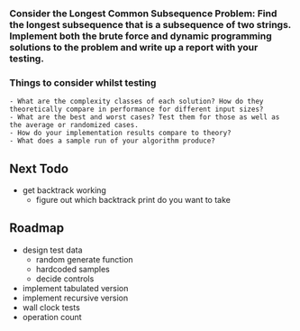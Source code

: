### Consider the Longest Common Subsequence Problem: Find the longest subsequence that is a subsequence of two strings. Implement both the brute force and dynamic programming solutions to the problem and write up a report with your testing. 
### Things to consider whilst testing
    - What are the complexity classes of each solution? How do they theoretically compare in performance for different input sizes?
    - What are the best and worst cases? Test them for those as well as the average or randomized cases.
    - How do your implementation results compare to theory?
    - What does a sample run of your algorithm produce? 

## Next Todo
- get backtrack working
    - figure out which backtrack print do you want to take

## Roadmap
- design test data
    - random generate function
    - hardcoded samples 
    - decide controls
- implement tabulated version
- implement recursive version
- wall clock tests
- operation count
